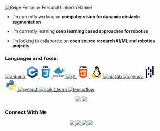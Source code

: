 
![Beige Feminine Personal LinkedIn Banner](https://github.com/user-attachments/assets/8621d77b-ad15-4adb-bb9b-b99b0ca45992)

-  I’m currently working on **computer vision for dynamic obstacle segmentation**

-  I’m currently learning **deep learning based approaches for robotics**

-  I’m looking to collaborate on **open source research AI/ML and robotics projects**

<h3 align="left">Languages and Tools:</h3>
<p align="left"> <a href="https://www.arduino.cc/" target="_blank" rel="noreferrer"> <img src="https://cdn.worldvectorlogo.com/logos/arduino-1.svg" alt="arduino" width="40" height="40"/> </a> <a href="https://www.w3schools.com/cpp/" target="_blank" rel="noreferrer"> <img src="https://raw.githubusercontent.com/devicons/devicon/master/icons/cplusplus/cplusplus-original.svg" alt="cplusplus" width="40" height="40"/> </a> <a href="https://www.w3schools.com/css/" target="_blank" rel="noreferrer"> <img src="https://raw.githubusercontent.com/devicons/devicon/master/icons/css3/css3-original-wordmark.svg" alt="css3" width="40" height="40"/> </a> <a href="https://www.docker.com/" target="_blank" rel="noreferrer"> <img src="https://raw.githubusercontent.com/devicons/devicon/master/icons/docker/docker-original-wordmark.svg" alt="docker" width="40" height="40"/> </a> <a href="https://git-scm.com/" target="_blank" rel="noreferrer"> <img src="https://www.vectorlogo.zone/logos/git-scm/git-scm-icon.svg" alt="git" width="40" height="40"/> </a> <a href="https://www.w3.org/html/" target="_blank" rel="noreferrer"> <img src="https://raw.githubusercontent.com/devicons/devicon/master/icons/html5/html5-original-wordmark.svg" alt="html5" width="40" height="40"/> </a> <a href="https://www.linux.org/" target="_blank" rel="noreferrer"> <img src="https://raw.githubusercontent.com/devicons/devicon/master/icons/linux/linux-original.svg" alt="linux" width="40" height="40"/> </a> <a href="https://www.mathworks.com/" target="_blank" rel="noreferrer"> <img src="https://upload.wikimedia.org/wikipedia/commons/2/21/Matlab_Logo.png" alt="matlab" width="40" height="40"/> </a> <a href="https://opencv.org/" target="_blank" rel="noreferrer"> <img src="https://www.vectorlogo.zone/logos/opencv/opencv-icon.svg" alt="opencv" width="40" height="40"/> </a> <a href="https://pandas.pydata.org/" target="_blank" rel="noreferrer"> <img src="https://raw.githubusercontent.com/devicons/devicon/2ae2a900d2f041da66e950e4d48052658d850630/icons/pandas/pandas-original.svg" alt="pandas" width="40" height="40"/> </a> <a href="https://www.python.org" target="_blank" rel="noreferrer"> <img src="https://raw.githubusercontent.com/devicons/devicon/master/icons/python/python-original.svg" alt="python" width="40" height="40"/> </a> <a href="https://pytorch.org/" target="_blank" rel="noreferrer"> <img src="https://www.vectorlogo.zone/logos/pytorch/pytorch-icon.svg" alt="pytorch" width="40" height="40"/> </a> <a href="https://scikit-learn.org/" target="_blank" rel="noreferrer"> <img src="https://upload.wikimedia.org/wikipedia/commons/0/05/Scikit_learn_logo_small.svg" alt="scikit_learn" width="40" height="40"/> </a> <a href="https://www.tensorflow.org" target="_blank" rel="noreferrer"> <img src="https://www.vectorlogo.zone/logos/tensorflow/tensorflow-icon.svg" alt="tensorflow" width="40" height="40"/> </a> </p>

<div align="center">
  
  ![](https://github.com/coderkai03/stats/blob/master/generated/overview.svg)
  ![](https://github.com/coderkai03/stats/blob/master/generated/languages.svg)
  
</div>
<!--
| **GitHub Activity Graph** | **GitHub Stats** |
|---|---|
| ![activity-graph](https://github-readme-activity-graph.vercel.app/graph?username=s0um0r0y&theme=tokyo-night&bg_color=00000000&hide_border=true&text_color=C4DBE0&title_color=34E6F2&icon_color=34E6F2) | ![stats](https://github-readme-stats.vercel.app/api?username=s0um0r0y&show_icons=true&theme=tokyonight&bg_color=00000000&hide_border=true&text_color=C4DBE0&title_color=34E6F2&icon_color=34E6F2) |
| **Top Languages** | **Current Streak** |
|---|---|
| ![top-languages](https://github-readme-stats.vercel.app/api/top-langs/?username=s0um0r0y&theme=tokyonight&layout=compact&bg_color=00000000&hide_border=true&text_color=C4DBE0&title_color=34E6F2&icon_color=34E6F2) | ![streak](https://github-readme-streak-stats.herokuapp.com?user=s0um0r0y&theme=tokyonight&hide_border=true&background=00000000&stroke=34E6F2&ring=34E6F2&fire=34E6F2&currStreakLabel=C4DBE0&sideNums=C4DBE0&currStreakNum=34E6F2&dates=C4DBE0&sideLabels=C4DBE0) |
-->

### Connect With Me

<p align="center">
  <a href="http://www.linkedin.com/in/Soumo-Roy">
    <img src="https://img.shields.io/badge/LinkedIn-0077B5?style=for-the-badge&logo=linkedin&logoColor=white" height="32"/>
  </a>
  <a href="mailto:soumoroy09@gmail.com">
    <img src="https://img.shields.io/badge/Email-D14836?style=for-the-badge&logo=gmail&logoColor=white" height="32"/>
  </a>
  <a href="https://github.com/s0um0r0y">
    <img src="https://img.shields.io/badge/GitHub-100000?style=for-the-badge&logo=github&logoColor=white" height="32"/>
  </a>
<!--  <a href="https://leetcode.com/sarvajeeth21417/">
    <img src="https://img.shields.io/badge/LeetCode-000000?style=for-the-badge&logo=leetcode&logoColor=d16c06" height="32"/>
  </a> -->
<a href="https://s0um0r0y.github.io/">
    <img src="https://img.shields.io/badge/Portfolio-FF5722?style=for-the-badge&logo=todoist&logoColor=white" height="32"/>
  </a>
</p>

